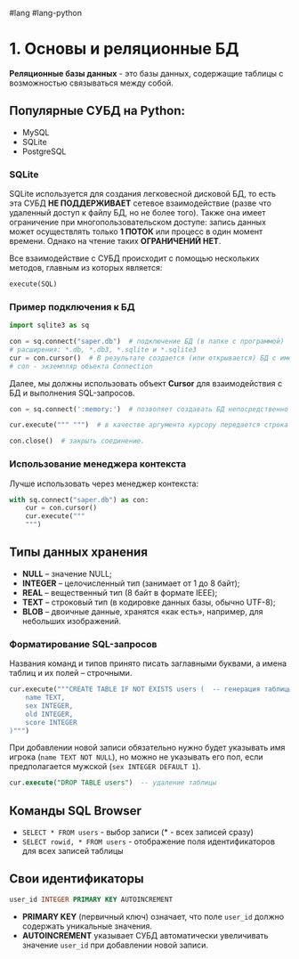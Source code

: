 #lang #lang-python 

# 1. Основы и реляционные БД

**Реляционные базы данных** - это базы данных, содержащие таблицы с возможностью связываться между собой.

## Популярные СУБД на Python:
- MySQL
- SQLite
- PostgreSQL

### SQLite
SQLite используется для создания легковесной дисковой БД, то есть эта СУБД **НЕ ПОДДЕРЖИВАЕТ** сетевое взаимодействие (разве что удаленный доступ к файлу БД, но не более того). Также она имеет ограничение при многопользовательском доступе: запись данных может осуществлять только **1 ПОТОК** или процесс в один момент времени. Однако на чтение таких **ОГРАНИЧЕНИЙ НЕТ**.

Все взаимодействие с СУБД происходит с помощью нескольких методов, главным из которых является:

```python
execute(SQL)
```

### Пример подключения к БД

```python
import sqlite3 as sq

con = sq.connect("saper.db")  # подключение БД (в папке с программой)
# расширения: *.db, *.db3, *.sqlite и *.sqlite3
cur = con.cursor()  # В результате создается (или открывается) БД с именем saper.db.
# con - экземпляр объекта Connection
```

Далее, мы должны использовать объект **Cursor** для взаимодействия с БД и выполнения SQL-запросов.

```python
con = sq.connect(':memory:')  # позволяет создавать БД непосредственно в памяти программы без сохранения на устройстве
```

```python
cur.execute(""" """)  # в качестве аргумента курсору передается строка с SQL-запросом.
```

```python
con.close()  # закрыть соединение.
```

### Использование менеджера контекста

Лучше использовать через менеджер контекста:

```python
with sq.connect("saper.db") as con:
    cur = con.cursor()
    cur.execute("""
    """)
```

## Типы данных хранения
- **NULL** – значение NULL;
- **INTEGER** – целочисленный тип (занимает от 1 до 8 байт);
- **REAL** – вещественный тип (8 байт в формате IEEE);
- **TEXT** – строковый тип (в кодировке данных базы, обычно UTF-8);
- **BLOB** – двоичные данные, хранятся «как есть», например, для небольших изображений.

### Форматирование SQL-запросов
Названия команд и типов принято писать заглавными буквами, а имена таблиц и их полей – строчными.

```python
cur.execute("""CREATE TABLE IF NOT EXISTS users (  -- генерация таблицы users (IF NOT EXISTS если её ещё нет)
    name TEXT,
    sex INTEGER,
    old INTEGER,
    score INTEGER
)""")
```
При добавлении новой записи обязательно нужно будет указывать имя игрока (`name TEXT NOT NULL`), но можно не указывать его пол, если предполагается мужской (`sex INTEGER DEFAULT 1`).

```sql
cur.execute("DROP TABLE users")  -- удаление таблицы
```

## Команды SQL Browser
- `SELECT * FROM users`  - выбор записи (* - всех записей сразу)
- `SELECT rowid, * FROM users` - отображение поля идентификаторов для всех записей таблицы

## Свои идентификаторы
```sql
user_id INTEGER PRIMARY KEY AUTOINCREMENT
```
- **PRIMARY KEY** (первичный ключ) означает, что поле `user_id` должно содержать уникальные значения.
- **AUTOINCREMENT** указывает СУБД автоматически увеличивать значение `user_id` при добавлении новой записи.
